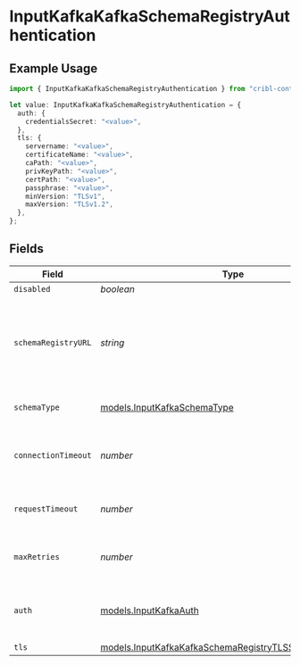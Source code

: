# InputKafkaKafkaSchemaRegistryAuthentication

## Example Usage

```typescript
import { InputKafkaKafkaSchemaRegistryAuthentication } from "cribl-control-plane/models";

let value: InputKafkaKafkaSchemaRegistryAuthentication = {
  auth: {
    credentialsSecret: "<value>",
  },
  tls: {
    servername: "<value>",
    certificateName: "<value>",
    caPath: "<value>",
    privKeyPath: "<value>",
    certPath: "<value>",
    passphrase: "<value>",
    minVersion: "TLSv1",
    maxVersion: "TLSv1.2",
  },
};
```

## Fields

| Field                                                                                                                            | Type                                                                                                                             | Required                                                                                                                         | Description                                                                                                                      |
| -------------------------------------------------------------------------------------------------------------------------------- | -------------------------------------------------------------------------------------------------------------------------------- | -------------------------------------------------------------------------------------------------------------------------------- | -------------------------------------------------------------------------------------------------------------------------------- |
| `disabled`                                                                                                                       | *boolean*                                                                                                                        | :heavy_minus_sign:                                                                                                               | N/A                                                                                                                              |
| `schemaRegistryURL`                                                                                                              | *string*                                                                                                                         | :heavy_minus_sign:                                                                                                               | URL for accessing the Confluent Schema Registry. Example: http://localhost:8081. To connect over TLS, use https instead of http. |
| `schemaType`                                                                                                                     | [models.InputKafkaSchemaType](../models/inputkafkaschematype.md)                                                                 | :heavy_minus_sign:                                                                                                               | The schema format used to encode and decode event data                                                                           |
| `connectionTimeout`                                                                                                              | *number*                                                                                                                         | :heavy_minus_sign:                                                                                                               | Maximum time to wait for a Schema Registry connection to complete successfully                                                   |
| `requestTimeout`                                                                                                                 | *number*                                                                                                                         | :heavy_minus_sign:                                                                                                               | Maximum time to wait for the Schema Registry to respond to a request                                                             |
| `maxRetries`                                                                                                                     | *number*                                                                                                                         | :heavy_minus_sign:                                                                                                               | Maximum number of times to try fetching schemas from the Schema Registry                                                         |
| `auth`                                                                                                                           | [models.InputKafkaAuth](../models/inputkafkaauth.md)                                                                             | :heavy_minus_sign:                                                                                                               | Credentials to use when authenticating with the schema registry using basic HTTP authentication                                  |
| `tls`                                                                                                                            | [models.InputKafkaKafkaSchemaRegistryTLSSettingsClientSide](../models/inputkafkakafkaschemaregistrytlssettingsclientside.md)     | :heavy_minus_sign:                                                                                                               | N/A                                                                                                                              |